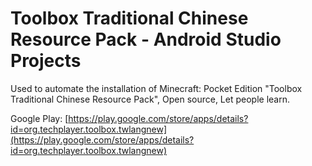 # Toolbox Traditional Chinese Resource Pack - Android Studio Projects

Used to automate the installation of Minecraft: Pocket Edition "Toolbox Traditional Chinese Resource Pack", Open source, Let people learn.

Google Play: [https://play.google.com/store/apps/details?id=org.techplayer.toolbox.twlangnew](https://play.google.com/store/apps/details?id=org.techplayer.toolbox.twlangnew)